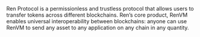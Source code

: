 Ren Protocol is a permissionless and trustless protocol that allows users to transfer tokens across different blockchains. Ren’s core product, RenVM enables universal interoperability between blockchains: anyone can use RenVM to send any asset to any application on any chain in any quantity.